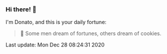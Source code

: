 ### Hi there! 👋 

I'm Donato, and this is your daily fortune:

> 🥠 Some men dream of fortunes, others dream of cookies.

Last update: Mon Dec 28 08:24:31 2020